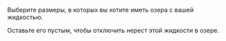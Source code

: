 Выберите размеры, в которых вы хотите иметь озера с вашей жидкостью. 

Оставьте его пустым, чтобы отключить нерест этой жидкости в озере.